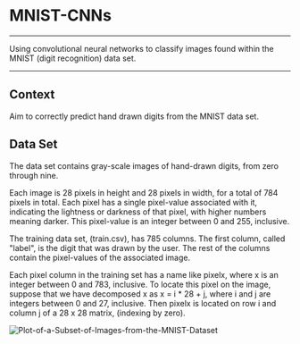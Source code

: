 # MNIST-CNNs
*************
Using convolutional neural networks to classify images found within the MNIST (digit recognition) data set.
*************

Context
-------
Aim to correctly predict hand drawn digits from the MNIST data set.

Data Set
-----
The data set contains gray-scale images of hand-drawn digits, from zero through nine.

Each image is 28 pixels in height and 28 pixels in width, for a total of 784 pixels in total. Each pixel has a single pixel-value associated with it, indicating the lightness or darkness of that pixel, with higher numbers meaning darker. This pixel-value is an integer between 0 and 255, inclusive.

The training data set, (train.csv), has 785 columns. The first column, called "label", is the digit that was drawn by the user. The rest of the columns contain the pixel-values of the associated image.

Each pixel column in the training set has a name like pixelx, where x is an integer between 0 and 783, inclusive. To locate this pixel on the image, suppose that we have decomposed x as x = i * 28 + j, where i and j are integers between 0 and 27, inclusive. Then pixelx is located on row i and column j of a 28 x 28 matrix, (indexing by zero).

![Plot-of-a-Subset-of-Images-from-the-MNIST-Dataset](https://github.com/TimRyall/MNIST-CNNs/assets/78301985/ea79efb1-d2f2-4847-902f-a9bf3cb94722)
